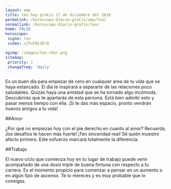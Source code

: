 ```yaml
---
layout: amp
title: leo hoy gratis 27 de diciembre del 2016 
permalink: /horoscopo-diario-gratis/amp/leo/
normallink: /horoscopo-diario-gratis/leo/
home: FALSE
horoscopo:
 signo: leo
 video: c2TuFBCdErQ

ogimg: /images/leo_char.png
sitemap:
 priority: 1
 changefreq: 'daily'
---
```



Es un buen día para empezar de cero en cualquier área de tu vida que se haya estancado. El día te inspirará a separarte de las relaciones poco saludables. Quizás haya una amistad que se ha tornado algo incómoda. Descubrirás que te apartarás de esta persona. Está bien admitir esto y pasar menos tiempo con ella. ¡Si te das más espacio, pronto vendrán nuevos amigos a tu vida!

##Amor

¿Por qué no empiezas hoy con el pie derecho en cuanto al amor? Recuerda, ¡los desafíos te hacen más fuerte! ¡Ten sinceridad real! Sé quién muestre afecto primero. Este esfuerzo marcará totalmente la diferencia.

##Trabajo

El nuevo ciclo que comienza hoy en tu lugar de trabajo puede venir acompañado de una dosis triple de buena fortuna con respecto a tu carrera. Es el momento propicio para comenzar a pensar en un aumento o en algún tipo de ascenso. Te lo mereces y es muy probable que lo consigas.
